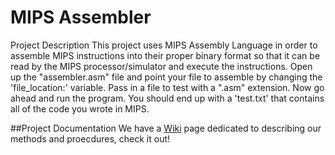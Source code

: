 # MIPS Assembler

Project Description
This project uses MIPS Assembly Language in order to assemble MIPS instructions into their proper binary format so that it can be read by the MIPS processor/simulator and execute the instructions. Open up the "assembler.asm" file and point your file to assemble by changing the 'file_location:' variable.  Pass in a file to test with a ".asm" extension. Now go ahead and run the program. You should end up with a 'test.txt' that contains all of the code you wrote in MIPS.



##Project Documentation 
We have a [Wiki](https://github.com/NeoScript/3340project/wiki) page dedicated to describing our methods and proecdures, check it out!


